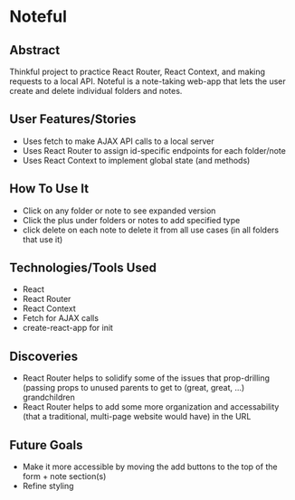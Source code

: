 # Noteful

## Abstract
Thinkful project to practice React Router, React Context, and making requests to a local API. Noteful is a note-taking web-app that lets the user create and delete individual folders and notes.

## User Features/Stories
- Uses fetch to make AJAX API calls to a local server
- Uses React Router to assign id-specific endpoints for each folder/note
- Uses React Context to implement global state (and methods)

## How To Use It
- Click on any folder or note to see expanded version
- Click the plus under folders or notes to add specified type
- click delete on each note to delete it from all use cases (in all folders that use it)

## Technologies/Tools Used
- React
- React Router
- React Context
- Fetch for AJAX calls
- create-react-app for init

## Discoveries
- React Router helps to solidify some of the issues that prop-drilling (passing props to unused parents to get to (great, great, ...) grandchildren
- React Router helps to add some more organization and accessability (that a traditional, multi-page website would have) in the URL

## Future Goals
- Make it more accessible by moving the add buttons to the top of the form + note section(s)
- Refine styling
